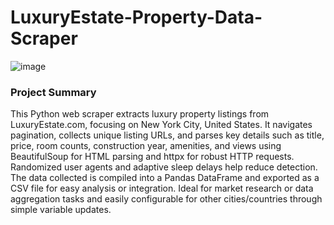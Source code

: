 # LuxuryEstate-Property-Data-Scraper

![image](https://github.com/user-attachments/assets/9c4b3e96-fd37-43b6-be3f-d17308dba2ee)

### Project Summary
This Python web scraper extracts luxury property listings from LuxuryEstate.com, focusing on New York City, United States. It navigates pagination, collects unique listing URLs, and parses key details such as title, price, room counts, construction year, amenities, and views using BeautifulSoup for HTML parsing and httpx for robust HTTP requests. Randomized user agents and adaptive sleep delays help reduce detection. The data collected is compiled into a Pandas DataFrame and exported as a CSV file for easy analysis or integration. Ideal for market research or data aggregation tasks and easily configurable for other cities/countries through simple variable updates.
